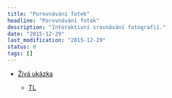 ```yaml
---
title: "Porovnávání fotek"
headline: "Porovnávání fotek"
description: "Interaktivní srovnávání fotografií."
date: "2015-12-29"
last_modification: "2015-12-29"
status: 0
tags: []
---
```


- [Živá ukázka](http://kod.djpw.cz/mdtb-)

  - [TL](http://www.tlachtace.cz/projekty-5/jecascz-3996/34/#p192997)